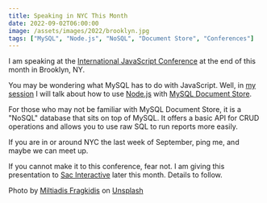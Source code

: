 ```yaml
---
title: Speaking in NYC This Month
date: 2022-09-02T06:00:00
image: /assets/images/2022/brooklyn.jpg
tags: ["MySQL", "Node.js", "NoSQL", "Document Store", "Conferences"]
---
```


I am speaking at the [International JavaScript Conference](https://javascript-conference.com/new-york/) at the end of this month in Brooklyn, NY.

You may be wondering what MySQL has to do with JavaScript. Well, in [my session](https://javascript-conference.com/node-js/my-tests-passed-but-why-did-my-code-fail/) I will talk about how to use [Node.js](https://nodejs.org/) with [MySQL Document Store](https://www.mysql.com/products/enterprise/document_store.html).

For those who may not be familiar with MySQL Document Store, it is a "NoSQL" database that sits on top of MySQL. It offers a basic API for CRUD operations and allows you to use raw SQL to run reports more easily.

If you are in or around NYC the last week of September, ping me, and maybe we can meet up.

If you cannot make it to this conference, fear not. I am giving this presentation to [Sac Interactive](https://sacinteractive.com/) later this month. Details to follow.

Photo by [Miltiadis Fragkidis](https://unsplash.com/es/@_miltiadis_?utm_source=unsplash&utm_medium=referral&utm_content=creditCopyText) on [Unsplash](https://unsplash.com/s/photos/brooklyn?utm_source=unsplash&utm_medium=referral&utm_content=creditCopyText)
